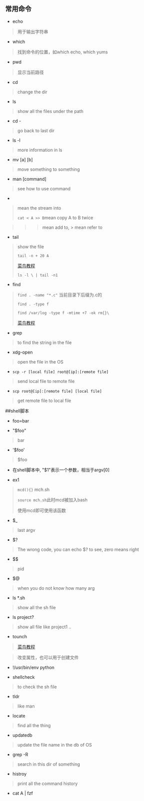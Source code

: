 ## 常用命令

+ echo
> 用于输出字符串

+ which
> 找到命令的位置，如which echo, which yums

+ pwd
> 显示当前路径

+ cd
> change the dir

+ ls
> show all the files under the path

+ cd -
> go back to last dir

+ ls -l
> more information in ls

+ mv [a] [b]
> move something to something

+ man [command]
> see how to use command

+ >
> mean the stream into
> 
> `cat < A >> B`mean copy A to B twice

> >>mean add to, > mean refer to 

+ tail 
> show the file
> 
> `tail -n + 20 A`
> 
> [菜鸟教程](https://www.runoob.com/linux/linux-comm-tail.html)
> 
> `ls -l \ | tail -n1`

+ find 
> `find . -name "*.c"` 当前目录下后缀为.c的
> 
> `find . -type f`
> 
> `find /var/log -type f -mtime +7 -ok rm{}\`
> 
> [菜鸟教程](https://www.runoob.com/linux/linux-comm-find.html)

+ grep
> to find the string in the file


+ xdg-open 
> open the file in the OS

+ `scp -r [local file] root@[ip]:[remote file]`
> send local file to remote file

+ `scp root@[ip]:[remote file] [local file]`
> get remote file to local file

##shell脚本

+ foo=bar

+ "$foo"
> bar

+ '$foo'
> $foo

+ 在shell脚本中, "$1"表示一个参数，相当于argv[0]

+ ex1 
>`mcd(){}` mch.sh
>
>`source mch.sh`此时mcd被加入bash
>
> 使用mcd即可使用该函数

+ $_
> last argv

+ $?
> The wrong code, you can echo $? to see, zero means right

+ $$
>pid

+ $@
> when you do not know how many arg 

+ ls *.sh
> show all the sh file

+ ls project?
> show all file like project1 ..

+ tounch
> [菜鸟教程](https://www.runoob.com/linux/linux-comm-touch.html)

> 改变属性，也可以用于创建文件

+ !/usr/bin/env python

+ shellcheck
> to check the sh file

+ tldr
> like man

+ locate
> find all the thing

+ updatedb
> update the file name in the db of OS

+ grep -R
> search in this dir of something

+ histroy
> print all the command history

+ cat A | fzf


